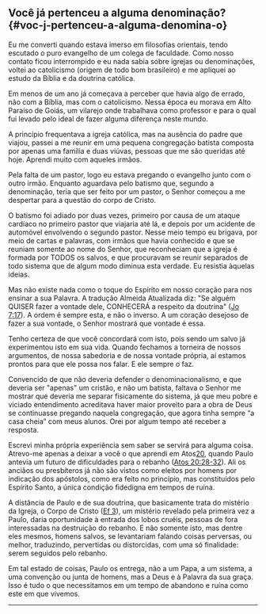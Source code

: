 ## Você já pertenceu a alguma denominação? {#voc-j-pertenceu-a-alguma-denomina-o}

Eu me converti quando estava imerso em filosofias orientais, tendo escutado o puro evangelho de um colega de faculdade. Como nosso contato ficou interrompido e eu nada sabia sobre igrejas ou denominações, voltei ao catolicismo (origem de todo bom brasileiro) e me apliquei ao estudo da Bíblia e da doutrina católica.

Em menos de um ano já começava a perceber que havia algo de errado, não com a Bíblia, mas com o catolicismo. Nessa época eu morava em Alto Paraíso de Goiás, um vilarejo onde trabalhava como professor e para o qual fui levado pelo ideal de fazer alguma diferença neste mundo.

A princípio frequentava a igreja católica, mas na ausência do padre que viajou, passei a me reunir em uma pequena congregação batista composta por apenas uma família e duas viúvas, pessoas que me são queridas até hoje. Aprendi muito com aqueles irmãos.

Pela falta de um pastor, logo eu estava pregando o evangelho junto com o outro irmão. Enquanto aguardava pelo batismo que, segundo a denominação, teria que ser feito por um pastor, o Senhor começou a me despertar para a questão do corpo de Cristo.

O batismo foi adiado por duas vezes, primeiro por causa de um ataque cardíaco no primeiro pastor que viajaria até lá, e depois por um acidente de automóvel envolvendo o segundo pastor. Nesse meio tempo eu brigava, por meio de cartas e palavras, com irmãos que havia conhecido e que se reuniam somente ao nome do Senhor, que reconheciam que a igreja é formada por TODOS os salvos, e que procuravam se reunir separados de todo sistema que de algum modo diminua esta verdade. Eu resistia àquelas ideias.

Mas não existe nada como o toque do Espírito em nosso coração para nos ensinar a sua Palavra. A tradução Almeida Atualizada diz: &quot;Se alguém QUISER fazer a vontade dele, CONHECERÁ a respeito da doutrina&quot; ([Jo 7:17](http://bibliaonline.com.br/acf/jo/7/17)). A ordem é sempre esta, e não o inverso. A um coração desejoso de fazer a sua vontade, o Senhor mostrará que vontade é essa.

Tenho certeza de que você concordará com isto, pois sendo um salvo já experimentou isto em sua vida. Quando fechamos a torneira de nossos argumentos, de nossa sabedoria e de nossa vontade própria, aí estamos prontos para que ele possa nos falar. E ele sempre o faz.

Convencido de que não deveria defender o denominacionalismo, e que deveria ser &quot;apenas&quot; um cristão, e não um batista, faltava o Senhor me mostrar que deveria me separar fisicamente do sistema, já que meu pobre e viciado entendimento acreditava haver maior proveito para a obra de Deus se continuasse pregando naquela congregação, que agora tinha sempre “a casa cheia” com meus alunos. Orei por algum tempo até receber a resposta.

Escrevi minha própria experiência sem saber se servirá para alguma coisa. Atrevo-me apenas a deixar a você o que aprendi em Atos[20](http://bibliaonline.com.br/acf/atos/20), quando Paulo antevia um futuro de dificuldades para o rebanho ([Atos 20:28-32](http://bibliaonline.com.br/acf/atos/20/28-32)). Ali os anciãos ou presbíteros já não são vistos como eleitos por homens por indicação dos apóstolos, como era feito no princípio, mas constituídos pelo Espírito Santo, a única condição fidedigna em tempos de ruína.

A distância de Paulo e de sua doutrina, que basicamente trata do mistério da Igreja, o Corpo de Cristo ([Ef 3](http://bibliaonline.com.br/acf/ef/3)), um mistério revelado pela primeira vez a Paulo, daria oportunidade à entrada dos lobos cruéis, pessoas de fora interessadas na destruição do rebanho. E não somente isto, mas dentre eles mesmos, homens salvos, se levantariam falando coisas perversas, ou melhor, traduzindo, pervertidas ou distorcidas, com uma só finalidade: serem seguidos pelo rebanho.

Em tal estado de coisas, Paulo os entrega, não a um Papa, a um sistema, a uma convenção ou junta de homens, mas a Deus e à Palavra da sua graça. Isso é tudo o que necessitamos em um tempo de abandono e ruína como este em que vivemos.

*****